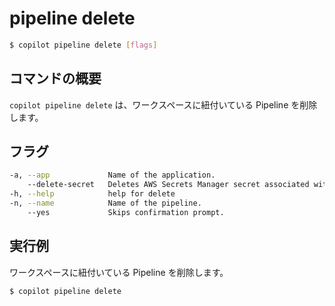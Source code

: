 # pipeline delete
```bash
$ copilot pipeline delete [flags]
```

## コマンドの概要
`copilot pipeline delete` は、ワークスペースに紐付いている Pipeline を削除します。

## フラグ
```bash
-a, --app             Name of the application.
    --delete-secret   Deletes AWS Secrets Manager secret associated with a pipeline source repository.
-h, --help            help for delete
-n, --name            Name of the pipeline.
    --yes             Skips confirmation prompt.
```

## 実行例
ワークスペースに紐付いている Pipeline を削除します。
```bash
$ copilot pipeline delete
```
